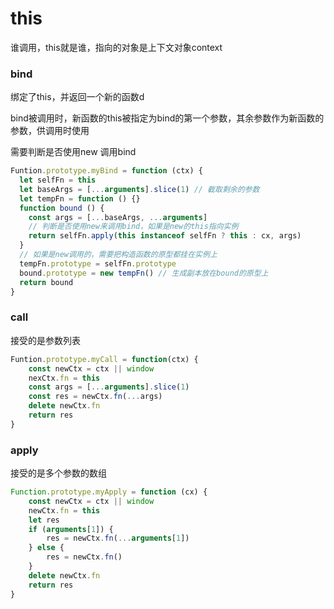 # this

谁调用，this就是谁，指向的对象是上下文对象context

### bind

绑定了this，并返回一个新的函数d

bind被调用时，新函数的this被指定为bind的第一个参数，其余参数作为新函数的参数，供调用时使用

需要判断是否使用new 调用bind

```js
Funtion.prototype.myBind = function (ctx) {
  let selfFn = this
  let baseArgs = [...arguments].slice(1) // 截取剩余的参数
  let tempFn = function () {}
  function bound () {
    const args = [...baseArgs, ...arguments]
    // 判断是否使用new来调用bind，如果是new的this指向实例
    return selfFn.apply(this instanceof selfFn ? this : cx, args)
  }
  // 如果是new调用的，需要把构造函数的原型都挂在实例上
  tempFn.prototype = selfFn.prototype
  bound.prototype = new tempFn() // 生成副本放在bound的原型上
  return bound
}
```



### call

接受的是参数列表

```js
Funtion.prototype.myCall = function(ctx) {
	const newCtx = ctx || window
	nexCtx.fn = this
	const args = [...arguments].slice(1)
	const res = newCtx.fn(...args)
	delete newCtx.fn
	return res
}
```

### apply

接受的是多个参数的数组

```js
Function.prototype.myApply = function (cx) {
	const newCtx = ctx || window
 	newCtx.fn = this
 	let res
 	if (arguments[1]) {
		res = newCtx.fn(...arguments[1])
	} else {
		res = newCtx.fn()
 	}
 	delete newCtx.fn
 	return res
}
```

